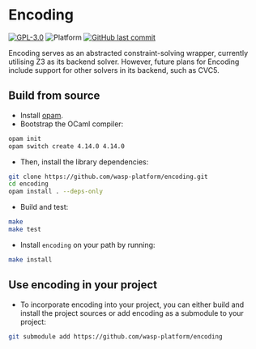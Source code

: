 # Encoding

[![GPL-3.0](https://img.shields.io/github/license/wasp-platform/encoding)](LICENSE)
![Platform](https://img.shields.io/badge/platform-linux%20%7C%20macos-lightgrey)
[![GitHub last commit](https://img.shields.io/github/last-commit/wasp-platform/encoding)](https://github.com/wasp-platform/encoding/commit/main~0)

Encoding serves as an abstracted constraint-solving wrapper, currently 
utilising Z3 as its backend solver. However, future plans for Encoding 
include support for other solvers in its backend, such as CVC5.

## Build from source

- Install [opam](https://opam.ocaml.org/doc/Install.html).
- Bootstrap the OCaml compiler:

```sh
opam init
opam switch create 4.14.0 4.14.0
```

- Then, install the library dependencies:

```sh
git clone https://github.com/wasp-platform/encoding.git
cd encoding
opam install . --deps-only
```

- Build and test:

```sh
make
make test
```

- Install `encoding` on your path by running:

```sh
make install
```

## Use encoding in your project

* To incorporate encoding into your project, you can either build and install 
the project sources or add encoding as a submodule to your project:

```sh
git submodule add https://github.com/wasp-platform/encoding
```
